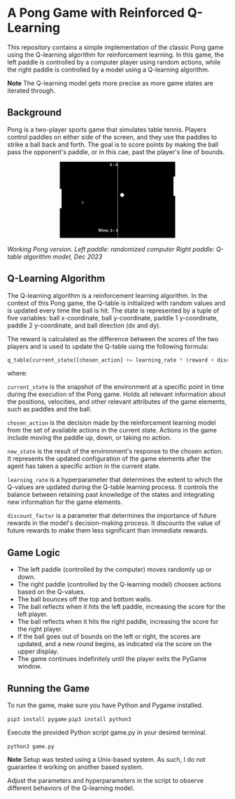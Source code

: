 # A Pong Game with Reinforced Q-Learning

This repository contains a simple implementation of the classic Pong game using the Q-learning algorithm for reinforcement learning. In this game, the left paddle is controlled by a computer player using random actions, while the right paddle is controlled by a model using a Q-learning algorithm.

**Note** The Q-learning model gets more precise as more game states are iterated through.

## Background

Pong is a two-player sports game that simulates table tennis. Players control paddles on either side of the screen, and they use the paddles to strike a ball back and forth. The goal is to score points by making the ball pass the opponent's paddle, or in this cae, past the player's line of bounds.
<p align="center">
  <img src="https://github.com/pmoraless/pong-reinforced/blob/29fa1631bae724e1b1ebee99d924c88e0eda0179/docs/pong.gif"/>
</p>
<p>
    <em>Working Pong version. Left paddle: randomized computer Right paddle: Q-table algorithm model, Dec 2023 </em>
</p>

## Q-Learning Algorithm

The Q-learning algorithm is a reinforcement learning algorithm. In the context of this Pong game, the Q-table is initialized with random values and is updated every time the ball is hit. The state is represented by a tuple of five variables: ball x-coordinate, ball y-coordinate, paddle 1 y-coordinate, paddle 2 y-coordinate, and ball direction (dx and dy).

The reward is calculated as the difference between the scores of the two players and is used to update the Q-table using the following formula:

```python
q_table[current_state][chosen_action] += learning_rate * (reward + discount_factor * max(q_table[new_state]) - q_table[current_state][chosen_action])
```

where:

`current_state` is the snapshot of the environment at a specific point in time during the execution of the Pong game. Holds all relevant information about the positions, velocities, and other relevant attributes of the game elements, such as paddles and the ball.

`chosen_action` is the decision made by the reinforcement learning model from the set of available actions in the current state. Actions in the game include moving the paddle up, down, or taking no action.

`new_state` is the result of the environment's response to the chosen action. It represents the updated configuration of the game elements after the agent has taken a specific action in the current state.

`learning_rate` is a hyperparameter that determines the extent to which the Q-values are updated during the Q-table learning process. It controls the balance between retaining past knowledge of the states and integrating new information for the game elements.

`discount_factor` is a parameter that determines the importance of future rewards in the model's decision-making process. It discounts the value of future rewards to make them less significant than immediate rewards.

## Game Logic

- The left paddle (controlled by the computer) moves randomly up or down.
- The right paddle (controlled by the Q-learning model) chooses actions based on the Q-values.
- The ball bounces off the top and bottom walls.
- The ball reflects when it hits the left paddle, increasing the score for the left player.
- The ball reflects when it hits the right paddle, increasing the score for the right player.
- If the ball goes out of bounds on the left or right, the scores are updated, and a new round begins, as indicated via the score on the upper display.
- The game continues indefinitely until the player exits the PyGame window.

## Running the Game

To run the game, make sure you have Python and Pygame installed. 

```pip3 install pygame```
```pip3 install python3```
 
Execute the provided Python script game.py in your desired terminal. 

```python3 game.py```

**Note** Setup was tested using a Unix-based system. As such, I do not guarantee it working on another based system. 

Adjust the parameters and hyperparameters in the script to observe different behaviors of the Q-learning model.